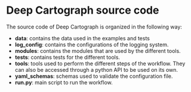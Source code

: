 # Deep Cartograph source code

The source code of Deep Cartograph is organized in the following way:

- **data**: contains the data used in the examples and tests
- **log_config**: contains the configurations of the logging system.
- **modules**: contains the modules that are used by the different tools.
- **tests**: contains tests for the different tools.
- **tools**: tools used to perform the different steps of the workflow. They can also be accessed through a python API to be used on its own.
- **yaml_schemas**: schemas used to validate the configuration file.
- **run.py**: main script to run the workflow.
